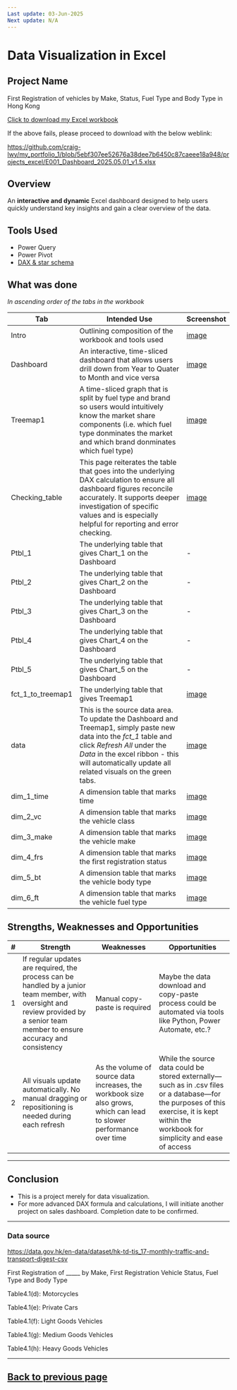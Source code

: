 ```yaml
---
Last update: 03-Jun-2025
Next update: N/A
---
```


# Data Visualization in Excel


## Project Name
First Registration of vehicles by Make, Status, Fuel Type and Body Type in Hong Kong

[Click to download my Excel workbook](projects_excel/E001_Dashboard_2025.05.01_v1.5.xlsx)

If the above fails, please proceed to download with the below weblink:

https://github.com/craig-lwy/my_portfolio_1/blob/5ebf307ee52676a38dee7b6450c87caeee18a948/projects_excel/E001_Dashboard_2025.05.01_v1.5.xlsx


## Overview
An **interactive and dynamic** Excel dashboard designed to help users quickly understand key insights and gain a clear overview of the data.


## Tools Used
- Power Query
- Power Pivot
- [DAX & star schema](images/E001/E001_data_model.png)


## What was done
*In ascending order of the tabs in the workbook*

| Tab | Intended Use | Screenshot |
| --- | ------------ | ---------- |
| Intro | Outlining composition of the workbook and tools used | [image](images/E001/E001_page_01_intro.png) |
| Dashboard | An interactive, time-sliced dashboard that allows users drill down from Year to Quater to Month and vice versa | [image](images/E001/E001_page_02_Dashboard.png) |
| Treemap1 | A time-sliced graph that is split by fuel type and brand so users would intuitively know the market share components (i.e. which fuel type donminates the market and which brand donminates which fuel type) | [image](images/E001/E001_page_03_Treemap1.png) |
| Checking_table | This page reiterates the table that goes into the underlying DAX calculation to ensure all dashboard figures reconcile accurately. It supports deeper investigation of specific values and is especially helpful for reporting and error checking. | [image](images/E001/E001_page_04_Checking_table.png) |
| Ptbl_1 | The underlying table that gives Chart_1 on the Dashboard | - |
| Ptbl_2 | The underlying table that gives Chart_2 on the Dashboard | - |
| Ptbl_3 | The underlying table that gives Chart_3 on the Dashboard | - |
| Ptbl_4 | The underlying table that gives Chart_4 on the Dashboard | - |
| Ptbl_5 | The underlying table that gives Chart_5 on the Dashboard | - |
| fct_1_to_treemap1 | The underlying table that gives Treemap1 | [image](images/E001/E001_page_10_fct_1_to_treemap1.png) |
| data | This is the source data area. To update the Dashboard and Treemap1, simply paste new data into the *fct_1* table and click *Refresh All* under the *Data* in the excel ribbon - this will automatically update all related visuals on the green tabs. | [image](images/E001/E001_page_11_data.png) |
| dim_1_time | A dimension table that marks time | [image](images/E001/E001_page_12_dim_1_time.png) |
| dim_2_vc | A dimension table that marks the vehicle class | [image](images/E001/E001_page_13_dim_2_vc.png) |
| dim_3_make | A dimension table that marks the vehicle make | [image](images/E001/E001_page_14_dim_3_make.png) |
| dim_4_frs | A dimension table that marks the first registration status | [image](images/E001/E001_page_15_dim_4_frs.png) |
| dim_5_bt | A dimension table that marks the vehicle body type | [image](images/E001/E001_page_16_dim_5_bt.png) |
| dim_6_ft | A dimension table that marks the vehicle fuel type | [image](images/E001/E001_page_17_dim_6_ft.png) |


## Strengths, Weaknesses and Opportunities

| # | Strength | Weaknesses | Opportunities |
|---|----------|------------|---------------|
| 1 | If regular updates are required, the process can be handled by a junior team member, with oversight and review provided by a senior team member to ensure accuracy and consistency | Manual copy-paste is required | Maybe the data download and copy-paste process could be automated via tools like Python, Power Automate, etc.? |
| 2 | All visuals update automatically. No manual dragging or repositioning is needed during each refresh | As the volume of source data increases, the workbook size also grows, which can lead to slower performance over time | While the source data could be stored externally—such as in .csv files or a database—for the purposes of this exercise, it is kept within the workbook for simplicity and ease of access |


---

## Conclusion

- This is a project merely for data visualization.
- For more advanced DAX formula and calculations, I will initiate another project on sales dashboard. Completion date to be confirmed.

---


### Data source
https://data.gov.hk/en-data/dataset/hk-td-tis_17-monthly-traffic-and-transport-digest-csv

First Registration of _____ by Make, First Registration Vehicle Status, Fuel Type and Body Type

Table4.1(d): Motorcycles

Table4.1(e): Private Cars

Table4.1(f): Light Goods Vehicles

Table4.1(g): Medium Goods Vehicles

Table4.1(h): Heavy Goods Vehicles


---
[Back to previous page](projects_excel.md)
---

